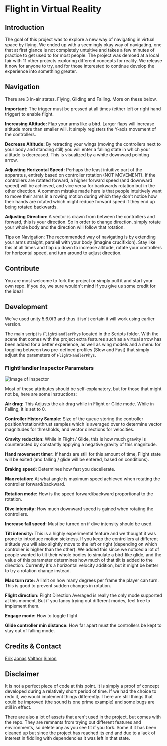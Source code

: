 # Flight in Virtual Reality

## Introduction
The goal of this project was to explore a new way of navigating in virtual space by flying. We ended up with a seemingly okay way of navigating, one that at first glance is not completely untuitive and takes a few minutes of practice to get used to for most people. The project was demoed at a local fair with 11 other projects exploring different concepts for reality.
We release it now for anyone to try, and for those interested to continue develop the experience into something greater.

## Navigation
There are 3 in-air states. Flying, Gliding and Falling. More on these below.

**Important:** The trigger must be pressed at all times (either left or right hand trigger) to enable flight.

**Increasing Altitude:**
Flap your arms like a bird. Larger flaps will increase altitude more than smaller will.
It simply registers the Y-axis movement of the controllers.

**Decrease Altitude:**
By retracting your wings (moving the controllers next to your body and standing still) you will enter a falling state in which your altitude is decreased. This is visualized by a white downward pointing arrow.

**Adjusting Horizontal Speed:**
Perhaps the least intuitive part of the apparatus, entirely based on controller rotation (NOT MOVEMENT). If the controllers are rotated forward, a higher forward speed (and downward speed) will be achieved, and vice versa for backwards rotation but in the other direction.
A common mistake made here is that people intuitively want to move their arms in a rowing motion during which they don't notice how their hands are rotated which might reduce forward speed if they end up being rotated backwards.

**Adjusting Direction:**
A vector is drawn from between the controllers and forward, this is your direction. So in order to change direction, simply rotate your whole body and the direction will follow that rotation.

Tips on Navigation: 
The recommended way of navigating is by extending your arms straight, paralell with your body (imagine crucifixion). Stay like this at all times and flap up down to increase altitude, rotate your controllers for horizontal speed, and turn around to adjust direction.

## Contribute

You are most welcome to fork the project or simply pull it and start your own repo. If you do, we sure wouldn't mind if you give us some credit for the idea!

## Development 

We've used unity 5.6.0f3 and thus it isn't certain it will work using earlier version. 

The main script is `FlightHandlerPhys` located in the Scripts folder. With the scene that comes with the project extra features such as a virtual arrow has been added for a better experience, as well as wing models and a menu for toggling between two pre-defined profiles (Slow and Fast) that simply adjust the parameters of `FlightHandlerPhys`.

### FlightHandler Inspector Parameters

![Image of Inspector](https://github.com/JonasDe/flight/images/FlightHandlerInspector.png)

Most of these attributes should be self-explanatory, but for those that might not be, here are some instructions:

**Air drag:**
This Adjusts the air drag while in Flight or Glide mode. While in Falling, it is set to 0.

**Controller History Sample:** 
Size of the queue storing the controller position/rotation/thrust samples which is averaged over to determine vector magnitudes for thresholds, and vector directions for velocities.

**Gravity reduction:**
While in Flight / Glide, this is how much gravity is counteracted by constantly applying a negative gravity of this magnitude.

**Hand movement timer:**
If hands are still for this amount of time, Flight state will be exited (and falling / glide will be entered, based on conditions).

**Braking speed:**
Determines how fast you decellerate.

**Max rotation:**
At what angle is maximum speed achieved when rotating the controller forward/backward.

**Rotation mode:**
How is the speed forward/backward proportional to the rotation.

**Dive intensity:**
How much downward speed is gained when rotating the controllers.

**Increase fall speed:**
Must be turned on if dive intensity should be used.

**Tilt intensity:**
This is a highly experimental feature and we thought it was prone to introduce motion sickness. If you keep the controllers at different altitude you will also slightly move to the left or right (depending on which controller is higher than the other). We added this since we noticed a lot of people wanted to tilt their whole bodies to simulate a bird-like glide, and the value of this parameter determines how much of that tilt is added to the direction.
Currently it's a horizontal velocity addition, but it might be better to try a rotation change instead. 


**Max turn rate:**
A limit on how many degrees per frame the player can turn. This is good to prevent sudden changes in rotation.

**Flight direction:**
Flight Direction Averaged is really the only mode supported at this moment. But if you fancy trying out different modes, feel free to implement them.

**Engage mode:**
How to toggle flight

**Glide controller min distance:**
How far apart must the controllers be kept to stay out of falling mode.

## Credits & Contact

[Erik](https://github.com/erikbjare)
[Jonas](http://www.github.com/JonasDe)
[Valthor](https://github.com/vlthr)
[Simon](https://github.com/essenji)

## Disclaimer

It is not a perfect piece of code at this point. It is simply a proof of concept developed during a relatively short period of time. If we had the choice to redo it, we would implement things differently. There are still things that could be improved (the sound is one prime example) and some bugs are still in effect.

There are also a lot of assets that aren't used in the project, but comes with the repo. They are remnants from trying out different features and environments, so delete any as you see fit if you fork. Some if it has been cleaned up but since the project has reached its end and due to a lack of interest in fiddling with dependencies it was left in that state.


